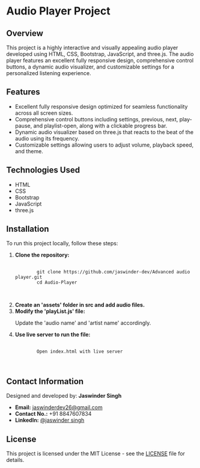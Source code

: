 # Audio Player Project

## Overview
<p>This project is a highly interactive and visually appealing audio player developed using HTML, CSS, Bootstrap, JavaScript, and three.js. The audio player features an excellent fully responsive design, comprehensive control buttons, a dynamic audio visualizer, and customizable settings for a personalized listening experience.</p>

## Features
<ul>
  <li>Excellent fully responsive design optimized for seamless functionality across all screen sizes.</li>
  <li>Comprehensive control buttons including settings, previous, next, play-pause, and playlist-open, along with a clickable progress bar.</li>
  <li>Dynamic audio visualizer based on three.js that reacts to the beat of the audio using its frequency.</li>
  <li>Customizable settings allowing users to adjust volume, playback speed, and theme.</li>
</ul>

## Technologies Used
<ul>
  <li>HTML</li>
  <li>CSS</li>
  <li>Bootstrap</li>
  <li>JavaScript</li>
  <li>three.js</li>
</ul>

## Installation

<p>To run this project locally, follow these steps:</p>

<ol>
  <li><b>Clone the repository:</b>
    <pre>
      <code>
        git clone https://github.com/jaswinder-dev/Advanced audio player.git
        cd Audio-Player
      </code>
    </pre>
  </li>

  <li><b>Create an 'assets' folder in src and add audio files.</b></li>

  <li><b>Modify the 'playList.js' file:</b>
    <p>Update the 'audio name' and 'artist name' accordingly.</p>
  </li>

  <li><b>Use live server to run the file:</b>
    <pre>
      <code>
        Open index.html with live server
      </code>
    </pre>
  </li>
</ol>

## Contact Information
<p>Designed and developed by: <strong>Jaswinder Singh</strong></p>

<ul>
  <li><strong>Email:</strong> <a href="mailto:jaswinderdev26@gmail.com">jaswinderdev26@gmail.com</a></li>
  <li><b>Contact No.:</b> +91 8847607834</li>
  <li><strong>LinkedIn:</strong> <a href="https://www.linkedin.com/in/jaswinder-singh-68a67b2b0/">@jaswinder singh</a></li>
</ul>

## License
<p>This project is licensed under the MIT License - see the <a href="LICENSE">LICENSE</a> file for details.</p>
